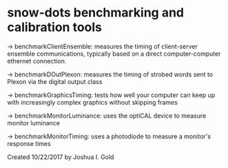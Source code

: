 # snow-dots benchmarking and calibration tools

-> benchmarkClientEnsemble: measures the timing of client-server ensemble communications, typically based on a direct computer-computer ethernet connection.

-> benchmarkDOutPlexon: measures the timing of strobed words sent to Plexon via the digital output class

-> benchmarkGraphicsTiming: tests how well your computer can keep up with increasingly complex graphics without skipping frames

-> benchmarkMonitorLuminance: uses the optiCAL device to measure monitor luminance

-> benchmarkMonitorTiming: uses a photodiode to measure a monitor's response times
 
Created 10/22/2017 by Joshua I. Gold

